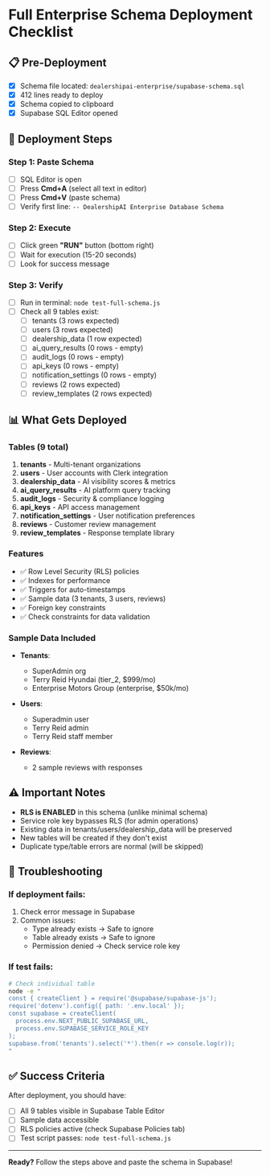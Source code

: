 # Full Enterprise Schema Deployment Checklist

## 📋 Pre-Deployment
- [x] Schema file located: `dealershipai-enterprise/supabase-schema.sql`
- [x] 412 lines ready to deploy
- [x] Schema copied to clipboard
- [x] Supabase SQL Editor opened

## 🚀 Deployment Steps

### Step 1: Paste Schema
- [ ] SQL Editor is open
- [ ] Press **Cmd+A** (select all text in editor)
- [ ] Press **Cmd+V** (paste schema)
- [ ] Verify first line: `-- DealershipAI Enterprise Database Schema`

### Step 2: Execute
- [ ] Click green **"RUN"** button (bottom right)
- [ ] Wait for execution (15-20 seconds)
- [ ] Look for success message

### Step 3: Verify
- [ ] Run in terminal: `node test-full-schema.js`
- [ ] Check all 9 tables exist:
  - [ ] tenants (3 rows expected)
  - [ ] users (3 rows expected)
  - [ ] dealership_data (1 row expected)
  - [ ] ai_query_results (0 rows - empty)
  - [ ] audit_logs (0 rows - empty)
  - [ ] api_keys (0 rows - empty)
  - [ ] notification_settings (0 rows - empty)
  - [ ] reviews (2 rows expected)
  - [ ] review_templates (2 rows expected)

## 📊 What Gets Deployed

### Tables (9 total)
1. **tenants** - Multi-tenant organizations
2. **users** - User accounts with Clerk integration
3. **dealership_data** - AI visibility scores & metrics
4. **ai_query_results** - AI platform query tracking
5. **audit_logs** - Security & compliance logging
6. **api_keys** - API access management
7. **notification_settings** - User notification preferences
8. **reviews** - Customer review management
9. **review_templates** - Response template library

### Features
- ✅ Row Level Security (RLS) policies
- ✅ Indexes for performance
- ✅ Triggers for auto-timestamps
- ✅ Sample data (3 tenants, 3 users, reviews)
- ✅ Foreign key constraints
- ✅ Check constraints for data validation

### Sample Data Included
- **Tenants**: 
  - SuperAdmin org
  - Terry Reid Hyundai (tier_2, $999/mo)
  - Enterprise Motors Group (enterprise, $50k/mo)
  
- **Users**:
  - Superadmin user
  - Terry Reid admin
  - Terry Reid staff member

- **Reviews**:
  - 2 sample reviews with responses

## ⚠️ Important Notes

- **RLS is ENABLED** in this schema (unlike minimal schema)
- Service role key bypasses RLS (for admin operations)
- Existing data in tenants/users/dealership_data will be preserved
- New tables will be created if they don't exist
- Duplicate type/table errors are normal (will be skipped)

## 🐛 Troubleshooting

### If deployment fails:
1. Check error message in Supabase
2. Common issues:
   - Type already exists → Safe to ignore
   - Table already exists → Safe to ignore
   - Permission denied → Check service role key

### If test fails:
```bash
# Check individual table
node -e "
const { createClient } = require('@supabase/supabase-js');
require('dotenv').config({ path: '.env.local' });
const supabase = createClient(
  process.env.NEXT_PUBLIC_SUPABASE_URL,
  process.env.SUPABASE_SERVICE_ROLE_KEY
);
supabase.from('tenants').select('*').then(r => console.log(r));
"
```

## ✅ Success Criteria

After deployment, you should have:
- [ ] All 9 tables visible in Supabase Table Editor
- [ ] Sample data accessible
- [ ] RLS policies active (check Supabase Policies tab)
- [ ] Test script passes: `node test-full-schema.js`

---

**Ready?** Follow the steps above and paste the schema in Supabase!
